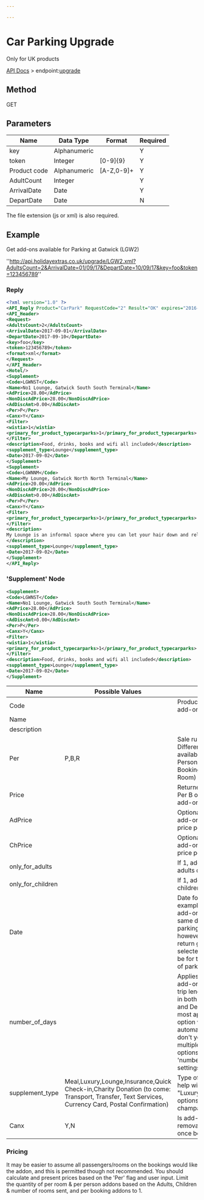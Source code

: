 ```yaml
---

---
```


# Car Parking Upgrade

Only for UK products

[API Docs](hxapi/) > endpoint:[upgrade](hxapi/upgrade)

## Method

GET






## Parameters

 | Name         | Data Type    | Format     | Required | 
 | ----         | ---------    | ------     | -------- | 
 | key          | Alphanumeric |            | Y        | 
 | token        | Integer      | [0-9]{9}   | Y        | 
 | Product code | Alphanumeric | [A-Z,0-9]+ | Y        | 
 | AdultCount   | Integer      |            | Y        | 
 | ArrivalDate  | Date         |            | Y        | 
 | DepartDate   | Date         |            | N        | 



The file extension (js or xml) is also required.







## Example


Get add-ons available for Parking at Gatwick (LGW2)

''http://api.holidayextras.co.uk/upgrade/LGW2.xml?AdultsCount=2&ArrivalDate=01/09/17&DepartDate=10/09/17&key=foo&token=123456789''


### Reply

```xml
<?xml version="1.0" ?>
<API_Reply Product="CarPark" RequestCode="2" Result="OK" expires="2016-11-16 12:54:10">
<API_Header>
<Request>
<AdultsCount>2</AdultsCount>
<ArrivalDate>2017-09-01</ArrivalDate>
<DepartDate>2017-09-10</DepartDate>
<key>foo</key>
<token>123456789</token>
<format>xml</format>
</Request>
</API_Header>
<Hotel/>
<Supplement>
<Code>LGWNST</Code>
<Name>No1 Lounge, Gatwick South South Terminal</Name>
<AdPrice>28.00</AdPrice>
<NonDiscAdPrice>28.00</NonDiscAdPrice>
<AdDiscAmt>0.00</AdDiscAmt>
<Per>P</Per>
<Canx>Y</Canx>
<Filter>
<wistia>1</wistia>
<primary_for_product_typecarparks>1</primary_for_product_typecarparks>
</Filter>
<description>Food, drinks, books and wifi all included</description>
<supplement_type>Lounge</supplement_type>
<Date>2017-09-02</Date>
</Supplement>
<Supplement>
<Code>LGWNNM</Code>
<Name>My Lounge, Gatwick North North Terminal</Name>
<AdPrice>20.00</AdPrice>
<NonDiscAdPrice>20.00</NonDiscAdPrice>
<AdDiscAmt>0.00</AdDiscAmt>
<Per>P</Per>
<Canx>Y</Canx>
<Filter>
<primary_for_product_typecarparks>1</primary_for_product_typecarparks>
</Filter>
<description>
My Lounge is an informal space where you can let your hair down and relax.
</description>
<supplement_type>Lounge</supplement_type>
<Date>2017-09-02</Date>
</Supplement>
</API_Reply>
```

### 'Supplement' Node

```xml
<Supplement>
<Code>LGWNST</Code>
<Name>No1 Lounge, Gatwick South South Terminal</Name>
<AdPrice>28.00</AdPrice>
<NonDiscAdPrice>28.00</NonDiscAdPrice>
<AdDiscAmt>0.00</AdDiscAmt>
<Per>P</Per>
<Canx>Y</Canx>
<Filter>
<wistia>1</wistia>
<primary_for_product_typecarparks>1</primary_for_product_typecarparks>
</Filter>
<description>Food, drinks, books and wifi all included</description>
<supplement_type>Lounge</supplement_type>
<Date>2017-09-02</Date>
</Supplement>
```

 | Name              | Possible Values                                                                                                                                | Notes                                                                                                                                                                                                                                                        | 
 | ----              | ---------------                                                                                                                                | -----                                                                                                                                                                                                                                                        | 
 | Code              |                                                                                                                                                | Product code for this add-on                                                                                                                                                                                                                                 | 
 | Name              |                                                                                                                                                |                                                                                                                                                                                                                                                              | 
 | description       |                                                                                                                                                |                                                                                                                                                                                                                                                              | 
 | Per               | P,B,R                                                                                                                                          | Sale rule for add-on. Different options available (P = Per Person, B = Per Booking, R = Per Room)                                                                                                                                                            | 
 | Price             |                                                                                                                                                | Returned if add-on is Per B or R - price per add-on                                                                                                                                                                                                          | 
 | AdPrice           |                                                                                                                                                | Optionally returned if add-on is per P - price per adult                                                                                                                                                                                                     | 
 | ChPrice           |                                                                                                                                                | Optionally returned if add-on is per P - price per child                                                                                                                                                                                                     | 
 | only_for_adults   |                                                                                                                                                | If 1, add-on is for adults only                                                                                                                                                                                                                              | 
 | only_for_children |                                                                                                                                                | If 1, add-on is for children only                                                                                                                                                                                                                            | 
 | Date              |                                                                                                                                                | Date for add-on - for example a lounge add-on will be for the same day as the parking booking, however if a parking return greet add-on is selected then this will be for the return date of parking stay                                                    | 
 | number_of_days    |                                                                                                                                                | Applies to insurance add-on - maximum trip length. If you pass in both ArrivalDate and DepartDate, the most appropriate option will be returned automatically; if you don't you will get multiple insurance options with different 'number_of_days' settings | 
 | supplement_type   | Meal,Luxury,Lounge,Insurance,Quick Check-in,Charity Donation (to come: Transport, Transfer, Text Services, Currency Card, Postal Confirmation) | Type of add-on, to help with grouping. "Luxury" covers options like bottle of champagne in room                                                                                                                                                              | 
 | Canx              | Y,N                                                                                                                                            | Is add-on removable/cancellable once booked                                                                                                                                                                                                                  | 

### Pricing

It may be easier to assume all passengers/rooms on the bookings would like the addon, and this is permitted though not recommended. You should calculate and present prices based on the 'Per' flag and user input. Limit the quantity of per room & per person addons based on the Adults, Children & number of rooms sent, and per booking addons to 1.
